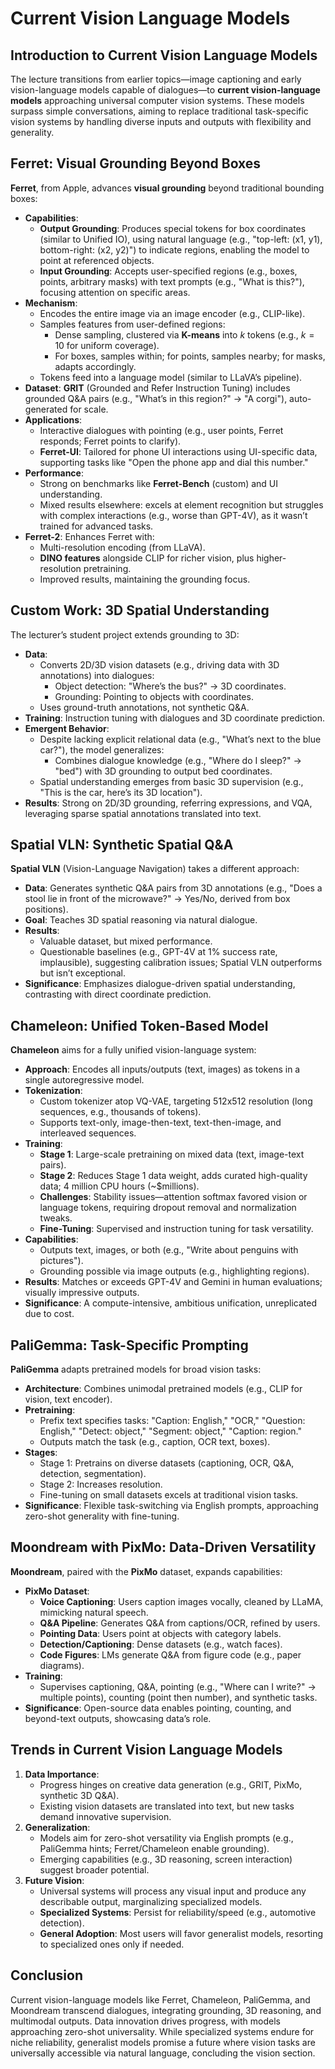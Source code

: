 # Current Vision Language Models

## Introduction to Current Vision Language Models
The lecture transitions from earlier topics—image captioning and early vision-language models capable of dialogues—to **current vision-language models** approaching universal computer vision systems. These models surpass simple conversations, aiming to replace traditional task-specific vision systems by handling diverse inputs and outputs with flexibility and generality.

## Ferret: Visual Grounding Beyond Boxes
**Ferret**, from Apple, advances **visual grounding** beyond traditional bounding boxes:
- **Capabilities**:
  - **Output Grounding**: Produces special tokens for box coordinates (similar to Unified IO), using natural language (e.g., "top-left: (x1, y1), bottom-right: (x2, y2)") to indicate regions, enabling the model to point at referenced objects.
  - **Input Grounding**: Accepts user-specified regions (e.g., boxes, points, arbitrary masks) with text prompts (e.g., "What is this?"), focusing attention on specific areas.
- **Mechanism**:
  - Encodes the entire image via an image encoder (e.g., CLIP-like).
  - Samples features from user-defined regions:
    - Dense sampling, clustered via **K-means** into $k$ tokens (e.g., $k=10$ for uniform coverage).
    - For boxes, samples within; for points, samples nearby; for masks, adapts accordingly.
  - Tokens feed into a language model (similar to LLaVA’s pipeline).
- **Dataset**: **GRIT** (Grounded and Refer Instruction Tuning) includes grounded Q&A pairs (e.g., "What’s in this region?" → "A corgi"), auto-generated for scale.
- **Applications**:
  - Interactive dialogues with pointing (e.g., user points, Ferret responds; Ferret points to clarify).
  - **Ferret-UI**: Tailored for phone UI interactions using UI-specific data, supporting tasks like "Open the phone app and dial this number."
- **Performance**:
  - Strong on benchmarks like **Ferret-Bench** (custom) and UI understanding.
  - Mixed results elsewhere: excels at element recognition but struggles with complex interactions (e.g., worse than GPT-4V), as it wasn’t trained for advanced tasks.
- **Ferret-2**: Enhances Ferret with:
  - Multi-resolution encoding (from LLaVA).
  - **DINO features** alongside CLIP for richer vision, plus higher-resolution pretraining.
  - Improved results, maintaining the grounding focus.

## Custom Work: 3D Spatial Understanding
The lecturer’s student project extends grounding to 3D:
- **Data**:
  - Converts 2D/3D vision datasets (e.g., driving data with 3D annotations) into dialogues:
    - Object detection: "Where’s the bus?" → 3D coordinates.
    - Grounding: Pointing to objects with coordinates.
  - Uses ground-truth annotations, not synthetic Q&A.
- **Training**: Instruction tuning with dialogues and 3D coordinate prediction.
- **Emergent Behavior**:
  - Despite lacking explicit relational data (e.g., "What’s next to the blue car?"), the model generalizes:
    - Combines dialogue knowledge (e.g., "Where do I sleep?" → "bed") with 3D grounding to output bed coordinates.
  - Spatial understanding emerges from basic 3D supervision (e.g., "This is the car, here’s its 3D location").
- **Results**: Strong on 2D/3D grounding, referring expressions, and VQA, leveraging sparse spatial annotations translated into text.

## Spatial VLN: Synthetic Spatial Q&A
**Spatial VLN** (Vision-Language Navigation) takes a different approach:
- **Data**: Generates synthetic Q&A pairs from 3D annotations (e.g., "Does a stool lie in front of the microwave?" → Yes/No, derived from box positions).
- **Goal**: Teaches 3D spatial reasoning via natural dialogue.
- **Results**:
  - Valuable dataset, but mixed performance.
  - Questionable baselines (e.g., GPT-4V at 1% success rate, implausible), suggesting calibration issues; Spatial VLN outperforms but isn’t exceptional.
- **Significance**: Emphasizes dialogue-driven spatial understanding, contrasting with direct coordinate prediction.

## Chameleon: Unified Token-Based Model
**Chameleon** aims for a fully unified vision-language system:
- **Approach**: Encodes all inputs/outputs (text, images) as tokens in a single autoregressive model.
- **Tokenization**:
  - Custom tokenizer atop VQ-VAE, targeting 512x512 resolution (long sequences, e.g., thousands of tokens).
  - Supports text-only, image-then-text, text-then-image, and interleaved sequences.
- **Training**:
  - **Stage 1**: Large-scale pretraining on mixed data (text, image-text pairs).
  - **Stage 2**: Reduces Stage 1 data weight, adds curated high-quality data; 4 million CPU hours (~$millions).
  - **Challenges**: Stability issues—attention softmax favored vision or language tokens, requiring dropout removal and normalization tweaks.
  - **Fine-Tuning**: Supervised and instruction tuning for task versatility.
- **Capabilities**:
  - Outputs text, images, or both (e.g., "Write about penguins with pictures").
  - Grounding possible via image outputs (e.g., highlighting regions).
- **Results**: Matches or exceeds GPT-4V and Gemini in human evaluations; visually impressive outputs.
- **Significance**: A compute-intensive, ambitious unification, unreplicated due to cost.

## PaliGemma: Task-Specific Prompting
**PaliGemma** adapts pretrained models for broad vision tasks:
- **Architecture**: Combines unimodal pretrained models (e.g., CLIP for vision, text encoder).
- **Pretraining**:
  - Prefix text specifies tasks: "Caption: English," "OCR," "Question: English," "Detect: object," "Segment: object," "Caption: region."
  - Outputs match the task (e.g., caption, OCR text, boxes).
- **Stages**:
  - Stage 1: Pretrains on diverse datasets (captioning, OCR, Q&A, detection, segmentation).
  - Stage 2: Increases resolution.
  - Fine-tuning on small datasets excels at traditional vision tasks.
- **Significance**: Flexible task-switching via English prompts, approaching zero-shot generality with fine-tuning.

## Moondream with PixMo: Data-Driven Versatility
**Moondream**, paired with the **PixMo** dataset, expands capabilities:
- **PixMo Dataset**:
  - **Voice Captioning**: Users caption images vocally, cleaned by LLaMA, mimicking natural speech.
  - **Q&A Pipeline**: Generates Q&A from captions/OCR, refined by users.
  - **Pointing Data**: Users point at objects with category labels.
  - **Detection/Captioning**: Dense datasets (e.g., watch faces).
  - **Code Figures**: LMs generate Q&A from figure code (e.g., paper diagrams).
- **Training**:
  - Supervises captioning, Q&A, pointing (e.g., "Where can I write?" → multiple points), counting (point then number), and synthetic tasks.
- **Significance**: Open-source data enables pointing, counting, and beyond-text outputs, showcasing data’s role.

## Trends in Current Vision Language Models
1. **Data Importance**:
   - Progress hinges on creative data generation (e.g., GRIT, PixMo, synthetic 3D Q&A).
   - Existing vision datasets are translated into text, but new tasks demand innovative supervision.
2. **Generalization**:
   - Models aim for zero-shot versatility via English prompts (e.g., PaliGemma hints; Ferret/Chameleon enable grounding).
   - Emerging capabilities (e.g., 3D reasoning, screen interaction) suggest broader potential.
3. **Future Vision**:
   - Universal systems will process any visual input and produce any describable output, marginalizing specialized models.
   - **Specialized Systems**: Persist for reliability/speed (e.g., automotive detection).
   - **General Adoption**: Most users will favor generalist models, resorting to specialized ones only if needed.

## Conclusion
Current vision-language models like Ferret, Chameleon, PaliGemma, and Moondream transcend dialogues, integrating grounding, 3D reasoning, and multimodal outputs. Data innovation drives progress, with models approaching zero-shot universality. While specialized systems endure for niche reliability, generalist models promise a future where vision tasks are universally accessible via natural language, concluding the vision section.